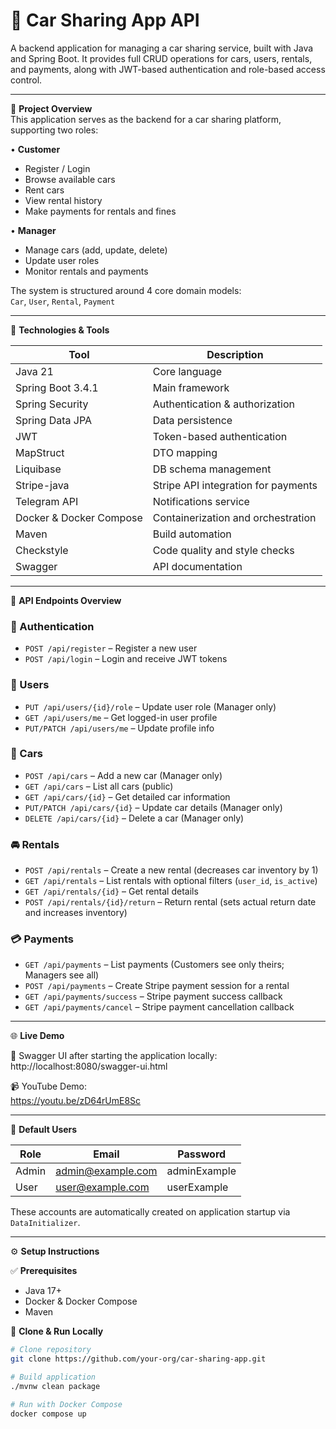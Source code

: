 # 🚗 Car Sharing App API

A backend application for managing a car sharing service, built with Java and Spring Boot. It provides full CRUD operations for cars, users, rentals, and payments, along with JWT-based authentication and role-based access control.

---

🎯 **Project Overview**  
This application serves as the backend for a car sharing platform, supporting two roles:

• **Customer**
- Register / Login
- Browse available cars
- Rent cars
- View rental history
- Make payments for rentals and fines

• **Manager**
- Manage cars (add, update, delete)
- Update user roles
- Monitor rentals and payments

The system is structured around 4 core domain models:  
`Car`, `User`, `Rental`, `Payment`

---

🚀 **Technologies & Tools**

| Tool               | Description                      |
|--------------------|----------------------------------|
| Java 21            | Core language                    |
| Spring Boot 3.4.1  | Main framework                   |
| Spring Security    | Authentication & authorization   |
| Spring Data JPA    | Data persistence                 |
| JWT                | Token-based authentication       |
| MapStruct          | DTO mapping                      |
| Liquibase          | DB schema management             |
| Stripe-java        | Stripe API integration for payments |
| Telegram API       | Notifications service             |
| Docker & Docker Compose | Containerization and orchestration |
| Maven              | Build automation                 |
| Checkstyle         | Code quality and style checks    |
| Swagger            | API documentation                |

---

🔌 **API Endpoints Overview**

### 🔐 Authentication
- `POST /api/register` – Register a new user
- `POST /api/login` – Login and receive JWT tokens

### 👥 Users
- `PUT /api/users/{id}/role` – Update user role (Manager only)
- `GET /api/users/me` – Get logged-in user profile
- `PUT/PATCH /api/users/me` – Update profile info

### 🚗 Cars
- `POST /api/cars` – Add a new car (Manager only)
- `GET /api/cars` – List all cars (public)
- `GET /api/cars/{id}` – Get detailed car information
- `PUT/PATCH /api/cars/{id}` – Update car details (Manager only)
- `DELETE /api/cars/{id}` – Delete a car (Manager only)

### 🚘 Rentals
- `POST /api/rentals` – Create a new rental (decreases car inventory by 1)
- `GET /api/rentals` – List rentals with optional filters (`user_id`, `is_active`)
- `GET /api/rentals/{id}` – Get rental details
- `POST /api/rentals/{id}/return` – Return rental (sets actual return date and increases inventory)

### 💳 Payments
- `GET /api/payments` – List payments (Customers see only theirs; Managers see all)
- `POST /api/payments` – Create Stripe payment session for a rental
- `GET /api/payments/success` – Stripe payment success callback
- `GET /api/payments/cancel` – Stripe payment cancellation callback

---

🌐 **Live Demo**

🧪 Swagger UI after starting the application locally:  
http://localhost:8080/swagger-ui.html

📹 YouTube Demo:  
https://youtu.be/zD64rUmE8Sc

---

🔐 **Default Users**

| Role    | Email              | Password      |
|---------|--------------------|---------------|
| Admin   | admin@example.com   | adminExample  |
| User    | user@example.com    | userExample   |

These accounts are automatically created on application startup via `DataInitializer`.

---

⚙️ **Setup Instructions**

✅ **Prerequisites**
- Java 17+
- Docker & Docker Compose
- Maven

🧪 **Clone & Run Locally**

```bash
# Clone repository
git clone https://github.com/your-org/car-sharing-app.git

# Build application
./mvnw clean package

# Run with Docker Compose
docker compose up

